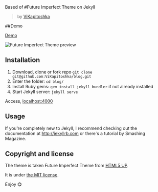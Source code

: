 Based of
#Future Imperfect Theme on Jekyll
>by [ViKapitoshka](https://kaptn.ru)

##Demo

[Demo](https://blog.kaptn.ru)

![Future Imperfect Theme preview](https://cdn.rawgit.com/ViKapitoshka/blog/8429b80c/readme_files/screen.png)

## Installation

1. Download, clone or fork repo `git clone git@github.com:ViKapitoshka/blog.git`
2. Enter the folder: `cd blog/`
3. Install Ruby gems: `gem install jekyll bundler` if not already installed
4. Start Jekyll server: `jekyll serve`

Access, [localhost:4000](http://localhost:4000)

## Usage

If you're completely new to Jekyll, I recommend checking out the documentation at <http://jekyllrb.com> or there's a tutorial by Smashing Magazine.

## Copyright and license

The theme is taken Future Imperfect Theme from [HTML5 UP](https://html5up.net).

It is under [the MIT license](/LICENSE).

Enjoy :yum:
